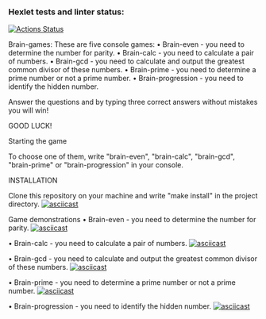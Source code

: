 ### Hexlet tests and linter status:
[![Actions Status](https://github.com/AlexeyRatnichkin/frontend-project-44/workflows/hexlet-check/badge.svg)](https://github.com/AlexeyRatnichkin/frontend-project-44/actions)

Brain-games:
These are five console games:
• Brain-even - you need to determine the number for parity.
• Brain-calc - you need to calculate a pair of numbers.
• Brain-gcd - you need to calculate and output the greatest common divisor of these numbers.
• Brain-prime - you need to determine a prime number or not a prime number.
• Brain-progression - you need to identify the hidden number.

Answer the questions and by typing three correct answers without mistakes you will win!

GOOD LUCK!

Starting the game

To choose one of them, write "brain-even", "brain-calc", "brain-gcd", "brain-prime" or "brain-progression" in your console. 

INSTALLATION

Clone this repository on your machine and write "make install" in the project directory. 
[![asciicast](https://asciinema.org/a/OOYIMmxUIOR9buyyFQz7jrTGj.svg)](https://asciinema.org/a/OOYIMmxUIOR9buyyFQz7jrTGj)

Game demonstrations
• Brain-even - you need to determine the number for parity. 
[![asciicast](https://asciinema.org/a/6T2kH5omt0OEa5uoTyniJ7aBU.svg)](https://asciinema.org/a/6T2kH5omt0OEa5uoTyniJ7aBU)

• Brain-calc - you need to calculate a pair of numbers.
[![asciicast](https://asciinema.org/a/vIwz4xysVWeQXS8mgFBjrqHZA.svg)](https://asciinema.org/a/vIwz4xysVWeQXS8mgFBjrqHZA)

• Brain-gcd - you need to calculate and output the greatest common divisor of these numbers.
[![asciicast](https://asciinema.org/a/vIwz4xysVWeQXS8mgFBjrqHZA.svg)](https://asciinema.org/a/vIwz4xysVWeQXS8mgFBjrqHZA)

• Brain-prime - you need to determine a prime number or not a prime number.
[![asciicast](https://asciinema.org/a/B1jRxvfDANpePL9Z78mhRbC0i.svg)](https://asciinema.org/a/B1jRxvfDANpePL9Z78mhRbC0i)

• Brain-progression - you need to identify the hidden number.
[![asciicast](https://asciinema.org/a/PiyFcLa6LCLL50vXXzoHafXzL.svg)](https://asciinema.org/a/PiyFcLa6LCLL50vXXzoHafXzL)


